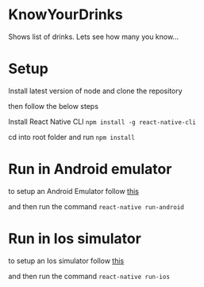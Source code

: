 # KnowYourDrinks
Shows list of drinks. Lets see how many you know...
# Setup
Install latest version of node and clone the repository

then follow the below steps

Install React Native CLI `npm install -g react-native-cli`

cd into root folder and run `npm install`

# Run in Android emulator
to setup an Android Emulator follow [this](https://facebook.github.io/react-native/docs/getting-started#android-development-environment)

and then run the command `react-native run-android`


# Run in Ios simulator

to setup an Ios simulator follow [this](https://facebook.github.io/react-native/docs/getting-started#installing-dependencies)

and then run the command `react-native run-ios`

